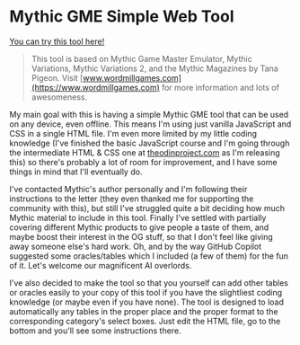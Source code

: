 # Mythic GME Simple Web Tool

[You can try this tool here!](https://da-martin.github.io/simple-web-mythic/)

> This tool is based on Mythic Game Master Emulator, Mythic Variations, Mythic Variations 2, and the Mythic Magazines by Tana Pigeon. Visit [www.wordmillgames.com](https://www.wordmillgames.com) for more information and lots of awesomeness.

My main goal with this is having a simple Mythic GME tool that can be used on any device, even offline. This means I'm using just vanilla JavaScript and CSS in a single HTML file. I'm even more limited by my little coding knowledge (I've finished the basic JavaScript course and I'm going through the intermediate HTML & CSS one at [theodinproject.com](https://theodinproject.com) as I'm releasing this) so there's probably a lot of room for improvement, and I have some things in mind that I'll eventually do.

I've contacted Mythic's author personally and I'm following their instructions to the letter (they even thanked me for supporting the community with this), but still I've struggled quite a bit deciding how much Mythic material to include in this tool. Finally I've settled with partially covering different Mythic products to give people a taste of them, and maybe boost their interest in the OG stuff, so that I don't feel like giving away someone else's hard work. 
Oh, and by the way GitHub Copilot suggested some oracles/tables which I included (a few of them) for the fun of it. Let's welcome our magnificent AI overlords.

I've also decided to make the tool so that you yourself can add other tables or oracles easily to your copy of this tool if you have the slightliest coding knowledge (or maybe even if you have none). The tool is designed to load automatically any tables in the proper place and the proper format to the corresponding category's select boxes. Just edit the HTML file, go to the bottom and you'll see some instructions there.

